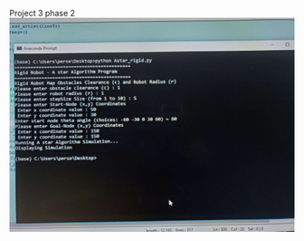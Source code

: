 Project 3 phase 2
![image](https://github.com/gato78/Class-Projects/blob/master/Project3/phase2/Input%20from%20terminal%20.JPEG)
